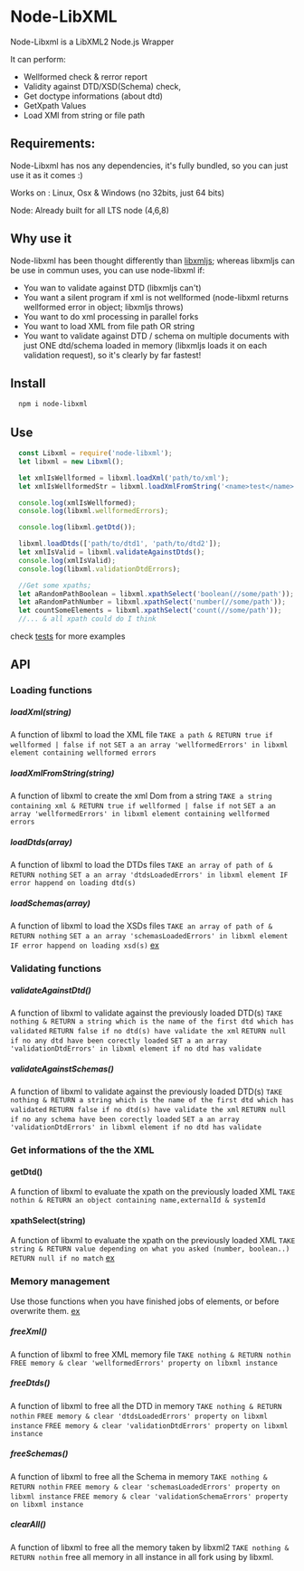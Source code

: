 Node-LibXML
==========

Node-Libxml is a LibXML2 Node.js Wrapper 

It can perform:  

- Wellformed check & rerror report
- Validity against DTD/XSD(Schema) check, 
- Get doctype informations (about dtd)
- GetXpath Values
- Load XMl from string or file path

## Requirements: 

Node-Libxml has nos any dependencies, it's fully bundled, so you can just use it as it comes :)

Works on : Linux, Osx & Windows (no 32bits, just 64 bits) 

Node: Already built for all LTS node (4,6,8)

## Why use it 
Node-libxml has been thought differently than [libxmljs](https://github.com/libxmljs/libxmljs); whereas libxmljs can be use in commun uses, you can use node-libxml if:
- You wan to validate against DTD (libxmljs can't)
- You want a silent program if xml is not wellformed (node-libxml returns wellformed error in object; libxmljs throws)
- You want to do xml processing in parallel forks
- You want to load XML from file path OR string
- You want to validate against DTD / schema on multiple documents with just ONE dtd/schema loaded in memory (libxmljs loads it on each validation request), so it's clearly by far fastest!



## Install

```bash
  npm i node-libxml
```

## Use

```javascript
  const Libxml = require('node-libxml');
  let libxml = new Libxml();

  let xmlIsWellformed = libxml.loadXml('path/to/xml');
  let xmlIsWellformedStr = libxml.loadXmlFromString('<name>test</name>');

  console.log(xmlIsWellformed);
  console.log(libxml.wellformedErrors);

  console.log(libxml.getDtd());

  libxml.loadDtds(['path/to/dtd1', 'path/to/dtd2']);
  let xmlIsValid = libxml.validateAgainstDtds();
  console.log(xmlIsValid);
  console.log(libxml.validationDtdErrors);

  //Get some xpaths;
  let aRandomPathBoolean = libxml.xpathSelect('boolean(//some/path'));
  let aRandomPathNumber = libxml.xpathSelect('number(//some/path'));
  let countSomeElements = libxml.xpathSelect('count(//some/path'));
  //... & all xpath could do I think
```

check [tests](./test/libxml-test.js) for more examples 


## API


### Loading functions



##### loadXml(string)
A function of libxml to load the XML file
`TAKE a path & RETURN true if wellformed | false if not`
`SET a an array 'wellformedErrors' in libxml element containing wellformed errors`

##### loadXmlFromString(string)
A function of libxml to create the xml Dom from a string
`TAKE a string containing xml & RETURN true if wellformed | false if not`
`SET a an array 'wellformedErrors' in libxml element containing wellformed errors`


##### loadDtds(array)
A function of libxml to load the DTDs files
`TAKE an array of path of & RETURN nothing`
`SET a an array 'dtdsLoadedErrors' in libxml element IF error happend on loading dtd(s)`


##### loadSchemas(array)
A function of libxml to load the XSDs files
`TAKE an array of path of & RETURN nothing`
`SET a an array 'schemasLoadedErrors' in libxml element IF error happend on loading xsd(s)`
[ex](./test/libxml-test.js#L157)


### Validating functions


##### validateAgainstDtd()
A function of libxml to validate against the previously loaded DTD(s)
`TAKE nothing & RETURN a string which is the name of the first dtd which has validated`
`RETURN false if no dtd(s) have validate the xml`
`RETURN null if no any dtd have been corectly loaded`
`SET a an array 'validationDtdErrors' in libxml element if no dtd has validate`

##### validateAgainstSchemas()
A function of libxml to validate against the previously loaded DTD(s)
`TAKE nothing & RETURN a string which is the name of the first dtd which has validated`
`RETURN false if no dtd(s) have validate the xml`
`RETURN null if no any schema have been corectly loaded`
`SET a an array 'validationDtdErrors' in libxml element if no dtd has validate`


### Get informations of the the XML


#### getDtd()
A function of libxml to evaluate the xpath on the previously loaded XML
`TAKE nothin & RETURN an object containing name,externalId & systemId`


#### xpathSelect(string)
A function of libxml to evaluate the xpath on the previously loaded XML
`TAKE string & RETURN value depending on what you asked (number, boolean..)`
`RETURN null if no match`
[ex](./test/libxml-test.js#L69)


### Memory management
Use those functions when you have finished jobs of elements, or before overwrite them.
[ex](./test/libxml-test.js#100)


##### freeXml()
A function of libxml to free XML memory file
`TAKE nothing & RETURN nothin`
`FREE memory & clear 'wellformedErrors' property on libxml instance`


##### freeDtds()
A function of libxml to free all the DTD in memory
`TAKE nothing & RETURN nothin`
`FREE memory & clear 'dtdsLoadedErrors' property on libxml instance`
`FREE memory & clear 'validationDtdErrors' property on libxml instance`


##### freeSchemas()
A function of libxml to free all the Schema in memory
`TAKE nothing & RETURN nothin`
`FREE memory & clear 'schemasLoadedErrors' property on libxml instance`
`FREE memory & clear 'validationSchemaErrors' property on libxml instance`


##### clearAll()
A function of libxml to free all the memory taken by libxml2
`TAKE nothing & RETURN nothin`
free all memory in all instance in all fork using by libxml.

